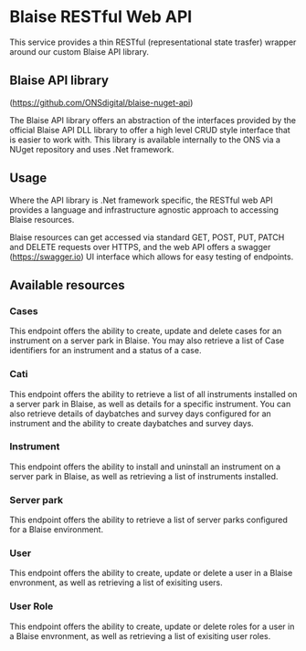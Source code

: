 # Blaise RESTful Web API

This service provides a thin RESTful (representational state trasfer) wrapper around our custom Blaise API library.

## Blaise API library
(https://github.com/ONSdigital/blaise-nuget-api)

The Blaise API library offers an abstraction of the interfaces provided by the official Blaise API DLL library to offer a high level CRUD style interface that is 
easier to work with. This library is available internally to the ONS via a NUget repository and uses .Net framework.

## Usage
Where the API library is .Net framework specific, the RESTful web API provides a language and infrastructure agnostic approach to accessing Blaise resources.

Blaise resources can get accessed via standard GET, POST, PUT, PATCH and DELETE requests over HTTPS, and the web API offers a swagger (https://swagger.io) UI interface which 
allows for easy testing of endpoints.

## Available resources

### Cases 
This endpoint offers the ability to create, update and delete cases for an instrument on a server park in Blaise. You may also retrieve a list of Case identifiers 
for an instrument and a status of a case.

### Cati
This endpoint offers the ability to retrieve a list of all instruments installed on a server park in Blaise, as well as details for a specific instrument. You
can also retrieve details of daybatches and survey days configured for an instrument and the ability to create daybatches and survey days.

### Instrument
This endpoint offers the ability to install and uninstall an instrument on a server park in Blaise, as well as retrieving a list of instruments installed.

### Server park
This endpoint offers the ability to retrieve a list of server parks configured for a Blaise environment.

### User
This endpoint offers the ability to create, update or delete a user in a Blaise envronment, as well as retrieving a list of exisiting users.

### User Role
This endpoint offers the ability to create, update or delete roles for a user in a Blaise envronment, as well as retrieving a list of exisiting user roles.